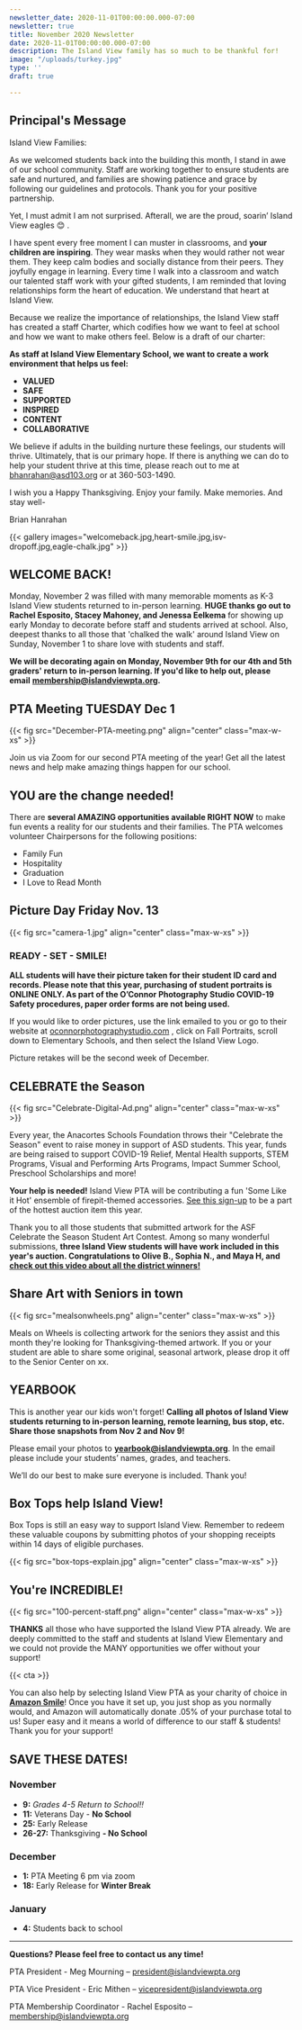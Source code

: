 ```yaml
---
newsletter_date: 2020-11-01T00:00:00.000-07:00
newsletter: true
title: November 2020 Newsletter
date: 2020-11-01T00:00:00.000-07:00
description: The Island View family has so much to be thankful for!
image: "/uploads/turkey.jpg"
type: ''
draft: true

---
```

## Principal's Message

Island View Families:

As we welcomed students back into the building this month, I stand in awe of our school community. Staff are working together to ensure students are safe and nurtured, and families are showing patience and grace by following our guidelines and protocols. Thank you for your positive partnership.

Yet, I must admit I am not surprised. Afterall, we are the proud, soarin’ Island View eagles 😊 .

I have spent every free moment I can muster in classrooms, and **your children are inspiring**. They wear masks when they would rather not wear them. They keep calm bodies and socially distance from their peers. They joyfully engage in learning. Every time I walk into a classroom and watch our talented staff work with your gifted students, I am reminded that loving relationships form the heart of education. We understand that heart at Island View.

Because we realize the importance of relationships, the Island View staff has created a staff Charter, which codifies how we want to feel at school and how we want to make others feel. Below is a draft of our charter:

**As staff at Island View Elementary School, we want to create a work environment that helps us feel:**

* **VALUED**
* **SAFE**
* **SUPPORTED**
* **INSPIRED**
* **CONTENT**
* **COLLABORATIVE**

We believe if adults in the building nurture these feelings, our students will thrive. Ultimately, that is our primary hope. If there is anything we can do to help your student thrive at this time, please reach out to me at [bhanrahan@asd103.org](mailto:bhanrahan@asd103.org) or at 360-503-1490.

I wish you a Happy Thanksgiving. Enjoy your family. Make memories. And stay well-

Brian Hanrahan

{{< gallery images="welcomeback.jpg,heart-smile.jpg,isv-dropoff.jpg,eagle-chalk.jpg" >}}

## WELCOME BACK!

Monday, November 2 was filled with many memorable moments as K-3 Island View students returned to in-person learning. **HUGE thanks go out to Rachel Esposito, Stacey Mahoney, and Jenessa Eelkema** for showing up early Monday to decorate before staff and students arrived at school. Also, deepest thanks to all those that 'chalked the walk' around Island View on Sunday, November 1 to share love with students and staff.

**We will be decorating again on Monday, November 9th for our 4th and 5th graders' return to in-person learning. If you'd like to help out, please email** [**membership@islandviewpta.org**](mailto:membership@islandviewpta.org)**.**

## PTA Meeting TUESDAY Dec 1

{{< fig src="December-PTA-meeting.png" align="center" class="max-w-xs" >}}

Join us via Zoom for our second PTA meeting of the year! Get all the latest news and help make amazing things happen for our school.

## YOU are the change needed!

There are **several AMAZING opportunities available RIGHT NOW** to make fun events a reality for our students and their families. The PTA welcomes volunteer Chairpersons for the following positions:

* Family Fun
* Hospitality
* Graduation
* I Love to Read Month

## Picture Day Friday Nov. 13

{{< fig src="camera-1.jpg" align="center" class="max-w-xs" >}}

### READY - SET - SMILE!

**ALL students will have their picture taken for their student ID card and records. Please note that this year, purchasing of student portraits is ONLINE ONLY. As part of the O’Connor Photography Studio COVID-19 Safety procedures, paper order forms are not being used.**

If you would like to order pictures, use the link emailed to you or go to their website at [oconnorphotography](http://www.oconnorphotography/)[studio.com](http://www.oconnorphotographystudio.com/) , click on Fall Portraits, scroll down to Elementary Schools, and then select the Island View Logo.

Picture retakes will be the second week of December.

## CELEBRATE the Season

{{< fig src="Celebrate-Digital-Ad.png" align="center" class="max-w-xs" >}}

Every year, the Anacortes Schools Foundation throws their "Celebrate the Season" event to raise money in support of ASD students. This year, funds are being raised to support COVID-19 Relief, Mental Health supports, STEM Programs, Visual and Performing Arts Programs, Impact Summer School, Preschool Scholarships and more!

**Your help is needed!** Island View PTA will be contributing a fun 'Some Like it Hot' ensemble of firepit-themed accessories. [See this sign-up](https://www.signupgenius.com/go/10c0d44aead2da3f58-some) to be a part of the hottest auction item this year.

Thank you to all those students that submitted artwork for the ASF Celebrate the Season Student Art Contest. Among so many wonderful submissions, **three Island View students will have work included in this year's auction. Congratulations to Olive B., Sophia N., and Maya H, and** [**check out this video about all the district winners!**](https://www.youtube.com/watch?v=OkP2X0WcnBg&feature=youtu.be)

## Share Art with Seniors in town

{{< fig src="mealsonwheels.png" align="center" class="max-w-xs" >}}

Meals on Wheels is collecting artwork for the seniors they assist and this month they're looking for Thanksgiving-themed artwork. If you or your student are able to share some original, seasonal artwork, please drop it off to the Senior Center on xx.

## YEARBOOK

This is another year our kids won't forget! **Calling all photos of Island View students returning to in-person learning, remote learning, bus stop, etc. Share those snapshots from Nov 2 and Nov 9!**

Please email your photos to [**yearbook@islandviewpta.org**](mailto:yearbook@islandviewpta.org). In the email please include your students’ names, grades, and teachers.

We’ll do our best to make sure everyone is included. Thank you!

## Box Tops help Island View!

Box Tops is still an easy way to support Island View. Remember to redeem these valuable coupons by submitting photos of your shopping receipts within 14 days of eligible purchases.

{{< fig src="box-tops-explain.jpg" align="center" class="max-w-xs" >}}

## You're INCREDIBLE!

{{< fig src="100-percent-staff.png" align="center" class="max-w-xs" >}}

**THANKS** all those who have supported the Island View PTA already. We are deeply committed to the staff and students at Island View Elementary and we could not provide the MANY opportunities we offer without your support!

{{< cta >}}

You can also help by selecting Island View PTA as your charity of choice in [**Amazon Smile**](https://smile.amazon.com/ "Amazon Smile")! Once you have it set up, you just shop as you normally would, and Amazon will automatically donate .05% of your purchase total to us! Super easy and it means a world of difference to our staff & students! Thank you for your support!

## SAVE THESE DATES!

### November

* **9:**  _Grades 4-5 Return to School!!_
* **11:**  Veterans Day - **No School**
* **25:**  Early Release
* **26-27:**  Thanksgiving **- No School**

### December

* **1:**  PTA Meeting 6 pm via zoom
* **18:**  Early Release for **Winter Break**

### January

* **4:**  Students back to school

***

**Questions? Please feel free to contact us any time!**

PTA President - Meg Mourning – [president@islandviewpta.org](mailto:president@islandviewpta.org)

PTA Vice President - Eric Mithen – [vicepresident@islandviewpta.org](mailto:vicepresident@islandviewpta.org)

PTA Membership Coordinator - Rachel Esposito – [membership@islandviewpta.org](mailto:membership@islandviewpta.org)